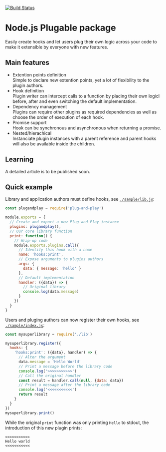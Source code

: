 
[![Build Status](https://secure.travis-ci.org/adaltas/node-plug-and-play.svg)](http://travis-ci.org/adaltas/node-plug-and-play)

# Node.js Plugable package

Easily create hooks and let users plug their own logic across your code to make it extensible by everyone with new features.

## Main features 

* Extention points definition   
  Simple to declare new extention points, yet a lot of flexibility to the plugin authors.
* Hook definition   
  Plugin writer can intercept calls to a function by placing their own logicl before, after and even switching the default implementation.
* Dependency management   
  Plugins can require other plugins as required dependencies as well as choose the order of execution of each hook.
* Promise support   
  Hook can be synchronous and asynchronous when returning a promise.
* Nested/hierachical   
  Instanciate plugin instances with a parent reference and parent hooks will also be available inside the children.

## Learning

A detailed article is to be published soon.

## Quick example

Library and application authors must define hooks, see [`./sample/lib.js`](https://github.com/adaltas/node-plug-and-play/blob/master/sample/lib.js):

```js
const plugandplay = require('plug-and-play')

module.exports = {
  // Create and export a new Plug and Play instance
  plugins: plugandplay(),
  // Our core library function
  print: function() {
    // Wrap-up code
    module.exports.plugins.call({
      // Identify this hook with a name
      name: 'hooks:print',
      // Expose arguments to plugins authors
      args: {
        data: { message: 'hello' }
      },
      // Default implementation
      handler: ({data}) => {
        // Original library
        console.log(data.message)
      }
    })
  }
}
```

Users and pluging authors can now register their own hooks, see [`./sample/index.js`](https://github.com/adaltas/node-plug-and-play/blob/master/sample/error.js):

```js
const mysuperlibrary = require('./lib')

mysuperlibrary.register({
  hooks: {
    'hooks:print': ({data}, handler) => {
      // Alter the argument
      data.message = 'Hello World'
      // Print a message before the library code
      console.log('>>>>>>>>>>>')
      // Call the original handler
      const result = handler.call(null, {data: data})
      // Print a message after the library code
      console.log('<<<<<<<<<<<')
      return result
    }
  }
})
mysuperlibrary.print()
```

While the original `print` function was only printing `Hello` to stdout, the introduction of this new plugin prints:

```
>>>>>>>>>>>
Hello world
<<<<<<<<<<<
```
